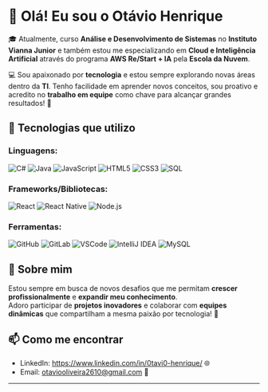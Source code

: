 # 👋 Olá! Eu sou o Otávio Henrique

🎓 Atualmente, curso **Análise e Desenvolvimento de Sistemas** no **Instituto Vianna Junior** e também estou me especializando em **Cloud e Inteligência Artificial** através do programa **AWS Re/Start + IA** pela **Escola da Nuvem**.

💻 Sou apaixonado por **tecnologia** e estou sempre explorando novas áreas dentro da **TI**. Tenho facilidade em aprender novos conceitos, sou proativo e acredito no **trabalho em equipe** como chave para alcançar grandes resultados! 🚀

## 🚀 Tecnologias que utilizo

### Linguagens:
![C#](https://img.shields.io/badge/C%23-239120?style=for-the-badge&logo=c-sharp&logoColor=white)
![Java](https://img.shields.io/badge/Java-007396?style=for-the-badge&logo=java&logoColor=white)
![JavaScript](https://img.shields.io/badge/JavaScript-F7DF1E?style=for-the-badge&logo=javascript&logoColor=black)
![HTML5](https://img.shields.io/badge/HTML5-E34F26?style=for-the-badge&logo=html5&logoColor=white)
![CSS3](https://img.shields.io/badge/CSS3-1572B6?style=for-the-badge&logo=css3&logoColor=white)
![SQL](https://img.shields.io/badge/SQL-4479A1?style=for-the-badge&logo=postgresql&logoColor=white)

### Frameworks/Bibliotecas:
![React](https://img.shields.io/badge/React-61DAFB?style=for-the-badge&logo=react&logoColor=black)
![React Native](https://img.shields.io/badge/React%20Native-61DAFB?style=for-the-badge&logo=react&logoColor=black)
![Node.js](https://img.shields.io/badge/Node.js-339933?style=for-the-badge&logo=node.js&logoColor=white)

### Ferramentas:
![GitHub](https://img.shields.io/badge/GitHub-100000?style=for-the-badge&logo=github&logoColor=white)
![GitLab](https://img.shields.io/badge/GitLab-FC6D26?style=for-the-badge&logo=gitlab&logoColor=white)
![VSCode](https://img.shields.io/badge/VSCode-007ACC?style=for-the-badge&logo=visual-studio-code&logoColor=white)
![IntelliJ IDEA](https://img.shields.io/badge/IntelliJ_IDEA-000000?style=for-the-badge&logo=intellij-idea&logoColor=white)
![MySQL](https://img.shields.io/badge/MySQL-005C84?style=for-the-badge&logo=mysql&logoColor=white)

## 🌟 Sobre mim
Estou sempre em busca de novos desafios que me permitam **crescer profissionalmente** e **expandir meu conhecimento**.  
Adoro participar de **projetos inovadores** e colaborar com **equipes dinâmicas** que compartilham a mesma paixão por tecnologia! 🤝

## 📫 Como me encontrar
- LinkedIn: https://www.linkedin.com/in/0tavi0-henrique/ 🌐
- Email: otaviooliveira2610@gmail.com 📧

---
